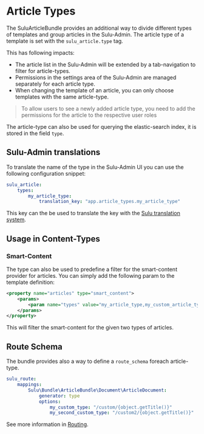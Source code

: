 # Article Types

The SuluArticleBundle provides an additional way to divide different types of templates and group articles in the 
Sulu-Admin. The article type of a template is set with the `sulu_article.type` tag.

This has following impacts:

* The article list in the Sulu-Admin will be extended by a tab-navigation to filter for article-types.
* Permissions in the settings area of the Sulu-Admin are managed separately for each article type.
* When changing the template of an article, you can only choose templates with the same article-type.

> To allow users to see a newly added article type, you need to add the permissions for the article to the respective user roles

The article-type can also be used for querying the elastic-search index, it is stored in the field `type`.

## Sulu-Admin translations

To translate the name of the type in the Sulu-Admin UI you can use the following configuration snippet:

```yml
sulu_article:
    types:
        my_article_type:
            translation_key: "app.article_types.my_article_type"
```

This key can the be used to translate the key with the 
[Sulu translation system](http://docs.sulu.io/en/latest/developer/contributing/adding-translations.html).

## Usage in Content-Types

### Smart-Content

The type can also be used to predefine a filter for the smart-content provider for articles. You can simply add the following param to the template definition:

```xml
<property name="articles" type="smart_content">
    <params>
        <param name="types" value="my_article_type,my_custom_article_type"/>
    </params>
</property>
```

This will filter the smart-content for the given two types of articles.

## Route Schema

The bundle provides also a way to define a `route_schema` foreach article-type.

```yml
sulu_route:
    mappings:
        Sulu\Bundle\ArticleBundle\Document\ArticleDocument:
            generator: type
            options:
                my_custom_type: "/custom/{object.getTitle()}"
                my_second_custom_type: "/custom2/{object.getTitle()}"
```

See more information in [Routing](routing.md#route-schema).
